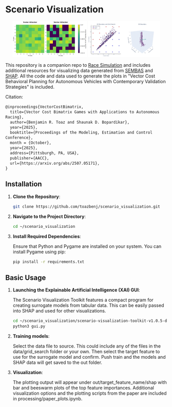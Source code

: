 # Scenario Visualization 
 
<p align="center">
  <img src="matrix.png" alt="Image 1" width="46%">
  <img src="grid_boundary.png" alt="Image 2" width="44.5%">
</p>

This repository is a companion repo to [Race Simulation](https://github.com/toazbenj/race_simulation) and includes additional resources for visualizing data generated from [SEMBAS](https://github.com/Thomj-Dev/SEMBAS/tree/example-v0.4.x-race_simulation) and [SHAP](https://github.com/shap/shap).
All the code and data used to generate the plots in "Vector Cost Behavioral Planning for Autonomous Vehicles with Contemporary Validation Strategies" is included. 

Citation:
```
@inproceedings{VectorCostBimatrix,
  title={Vector Cost Bimatrix Games with Applications to Autonomous Racing}, 
  author={Benjamin R. Toaz and Shaunak D. Bopardikar},
  year={2025},
  booktitle={Proceedings of the Modeling, Estimation and Control Conference},
  month = {October},
  year={2025},
  address={Pittsburgh, PA, USA},
  publisher={AACC},
  url={https://arxiv.org/abs/2507.05171},
}
```

## Installation

1. **Clone the Repository**:

   ```bash
   git clone https://github.com/toazbenj/scenario_visualization.git
   ```

2. **Navigate to the Project Directory**:

   ```bash
   cd ~/scenario_visualization
   ```

3. **Install Required Dependencies**:

   Ensure that Python and Pygame are installed on your system. You can install Pygame using pip:

   ```bash
   pip install -r requirements.txt
   ```

## Basic Usage

1. **Launching the Explainable Artificial Intelligence (XAI) GUI**:

   The Scenario Visualization Toolkit features a compact program for creating surrogate models from tabular data. This can be easily passed into SHAP and used for other visualizations.

   ```bash
   cd ~/scenario_visualization/scenario-visualization-toolkit-v1.0.5-dark
   python3 gui.py
   ```

2. **Training models**:

   Select the data file to source. This could include any of the files in the data/grid_search folder or your own. Then select the target feature to use for the surrogate model and confirm. Push train and the models and SHAP data will get saved to the out folder.

3. **Visualization**:

   The plotting output will appear under out/target_feature_name/shap with bar and beeswarm plots of the top feature importances. Additional visualization options and the plotting scripts from the paper are included in processing/paper_plots.ipynb. 
